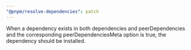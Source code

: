 ```yaml
---
"@pnpm/resolve-dependencies": patch
---
```


When a dependency exists in both dependencies and peerDependencies and the corresponding peerDependenciesMeta option is true, the dependency should be installed.
